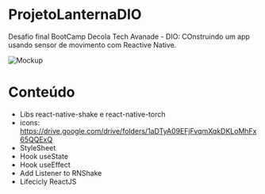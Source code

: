 # ProjetoLanternaDIO
Desafio final BootCamp Decola Tech Avanade - DIO: COnstruindo um app usando sensor de movimento com Reactive Native.

![Mockup](https://user-images.githubusercontent.com/100864157/172930390-a4a6a85f-dc2b-41cb-8883-fae969f65efa.png)

# Conteúdo
- Libs react-native-shake e react-native-torch
- icons: https://drive.google.com/drive/folders/1aDTyA09EFjFvqmXqkDKLoMhFx65QQExQ
- StyleSheet
- Hook useState
- Hook useEffect
- Add Listener to RNShake
- Lifecicly ReactJS
